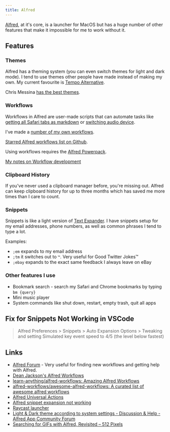 ```yaml
---
title: Alfred
---
```


[Alfred](https://www.alfredapp.com), at it's core, is a launcher for MacOS but has a huge number of other features that make it impossible for me to work without it.

## Features

### Themes

Alfred has a theming system (you can even switch themes for light and dark mode). I tend to use themes other people have made instead of making my own. My current favourite is [Tempo Alternative](https://github.com/chrismessina/alfred-theme-tempo#tempo-alternative-dark).

Chris Messina [has the best themes](https://github.com/chrismessina?tab=repositories&q=alfred-theme).

### Workflows

Workflows in Alfred are user-made scripts that can automate tasks like [getting all Safari tabs as markdown](https://github.com/rknightuk/alfred-workflows/tree/main/workflows/safari-tabs-markdown) or [switching audio device](https://github.com/rknightuk/alfred-workflows/tree/main/workflows/audio-device-selector).

I've made a [number of my own workflows](https://rknight.me/alfred-workflows/).

[Starred Alfred workflows list on Github](https://github.com/stars/rknightuk/lists/alfred-workflows).

Using workflows requires the [Alfred Powerpack](https://www.alfredapp.com/powerpack/).

[My notes on Workflow development](/macos/alfred/workflow-development)

### Clipboard History

If you've never used a clipboard manager before, you're missing out. Alfred can keep clipboard history for up to three months which has saved me more times than I care to count.

### Snippets

Snippets is like a light version of [Text Expander](https://textexpander.com). I have snippets setup for my email addresses, phone numbers, as well as common phrases I tend to type a lot.

Examples:

- `;em` expands to my email address
- `;tm` it switches out to `™`. Very useful for Good Twitter Jokes™
- `;ebay` expands to the exact same feedback I always leave on eBay

### Other features I use

-  Bookmark search - search my Safari and Chrome bookmarks by typing `bm {query}`
-  Mini music player
-  System commands like shut down, restart, empty trash, quit all apps

## Fix for Snippets Not Working in VSCode

> Alfred Preferences > Snippets > Auto Expansion Options > Tweaking and setting Simulated key event speed to 4/5 (the level below fastest)

## Links

- [Alfred Forum](https://www.alfredforum.com) - Very useful for finding new workflows and getting help with Alfred.
- [Dean Jackson's Alfred Workflows](https://github.com/deanishe?tab=repositories&q=topic%3Aalfred-workflow&type=&language=&sort=)
- [learn-anything/alfred-workflows: Amazing Alfred Workflows](https://github.com/learn-anything/alfred-workflows)
- [alfred-workflows/awesome-alfred-workflows: A curated list of awesome alfred workflows](https://github.com/alfred-workflows/awesome-alfred-workflows)
- [Alfred Universal Actions](https://www.alfredapp.com/universal-actions/)
- [Alfred snippet expansion not working](https://github.com/VSCodeVim/Vim/issues/2845#issuecomment-456869199)
- [Raycast launcher](https://www.raycast.com/)
- [Light & Dark theme according to system settings - Discussion & Help - Alfred App Community Forum](https://www.alfredforum.com/topic/16360-light-dark-theme-according-to-system-settings/)
- [Searching for GIFs with Alfred, Revisited – 512 Pixels](https://512pixels.net/2021/10/searching-for-gifs-with-alfred-revisited/)
